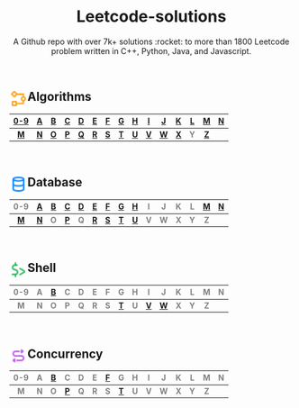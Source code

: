 <h1 align="center">Leetcode-solutions</h1>
<p align="center">A Github repo with over 7k+ solutions :rocket: to more than 1800 Leetcode problem written in C++, Python, Java, and Javascript.</p>
<br>



## <div align="left"><img src="/algo.svg" width="32px" align="left"/>Algorithms</div>


|[0-9](./scripts/algorithms/0-9/#algorithms-solutions)|[A](./scripts/algorithms/A/#algorithms-solutions)|[B](./scripts/algorithms/B/#algorithms-solutions)|[C](./scripts/algorithms/C/#algorithms-solutions)|[D](./scripts/algorithms/D/#algorithms-solutions)|[E](./scripts/algorithms/E/#algorithms-solutions)|[F](./scripts/algorithms/F/#algorithms-solutions)|[G](./scripts/algorithms/G/#algorithms-solutions)|[H](./scripts/algorithms/H/#algorithms-solutions)|[I](./scripts/algorithms/I/#algorithms-solutions)|[J](./scripts/algorithms/J/#algorithms-solutions)|[K](./scripts/algorithms/K/#algorithms-solutions)|[L](./scripts/algorithms/L/#algorithms-solutions)|[M](./scripts/algorithms/M/#algorithms-solutions)|[N](./scripts/algorithms/N/#algorithms-solutions)|
|:---------------------------------------------------:|:-----------------------------------------------:|:-----------------------------------------------:|:-----------------------------------------------:|:-----------------------------------------------:|:-----------------------------------------------:|:-----------------------------------------------:|:-----------------------------------------------:|:-----------------------------------------------:|:-----------------------------------------------:|:-----------------------------------------------:|:-----------------------------------------------:|:-----------------------------------------------:|:-----------------------------------------------:|:-----------------------------------------------:|
|**[M](./scripts/algorithms/M/#algorithms-solutions)**|**[N](./scripts/algorithms/N/#algorithms-solutions)**|**[O](./scripts/algorithms/O/#algorithms-solutions)**|**[P](./scripts/algorithms/P/#algorithms-solutions)**|**[Q](./scripts/algorithms/Q/#algorithms-solutions)**|**[R](./scripts/algorithms/R/#algorithms-solutions)**|**[S](./scripts/algorithms/S/#algorithms-solutions)**|**[T](./scripts/algorithms/T/#algorithms-solutions)**|**[U](./scripts/algorithms/U/#algorithms-solutions)**|**[V](./scripts/algorithms/V/#algorithms-solutions)**|**[W](./scripts/algorithms/W/#algorithms-solutions)**|**[X](./scripts/algorithms/X/#algorithms-solutions)**|**<span style='color:grey'>  Y  </span>**|**[Z](./scripts/algorithms/Z/#algorithms-solutions)**|

<br>

## <div align="center left"><img src="/data.svg" width="32px" align="left"/>Database</div>

|<span style='color:grey'>  0-9 </span>|[A](./scripts/database/A/#database-solutions)|[B](./scripts/database/B/#database-solutions)|[C](./scripts/database/C/#database-solutions)|[D](./scripts/database/D/#database-solutions)|[E](./scripts/database/E/#database-solutions)|[F](./scripts/database/F/#database-solutions)|[G](./scripts/database/G/#database-solutions)|[H](./scripts/database/H/#database-solutions)|<span style='color:grey'>  I </span>|<span style='color:grey'>  J </span>|<span style='color:grey'>  K </span>|<span style='color:grey'>  L </span>|[M](./scripts/database/M/#database-solutions)|[N](./scripts/database/N/#database-solutions)|
|:------------------------------------:|:-------------------------------------------:|:-------------------------------------------:|:-------------------------------------------:|:-------------------------------------------:|:-------------------------------------------:|:-------------------------------------------:|:-------------------------------------------:|:-------------------------------------------:|:----------------------------------:|:----------------------------------:|:----------------------------------:|:----------------------------------:|:-------------------------------------------:|:-------------------------------------------:|
|**[M](./scripts/database/M/#database-solutions)**|**[N](./scripts/database/N/#database-solutions)**|**<span style='color:grey'>  O  </span>**|**[P](./scripts/database/P/#database-solutions)**|**<span style='color:grey'>  Q  </span>**|**[R](./scripts/database/R/#database-solutions)**|**[S](./scripts/database/S/#database-solutions)**|**[T](./scripts/database/T/#database-solutions)**|**[U](./scripts/database/U/#database-solutions)**|**<span style='color:grey'>  V  </span>**|**<span style='color:grey'>  W  </span>**|**<span style='color:grey'>  X  </span>**|**<span style='color:grey'>  Y  </span>**|**<span style='color:grey'>  Z  </span>**|

<br>

## <div align="center left"><img src="/shell.svg" width="32px" align="left"/>Shell</div>

|<span style='color:grey'>  0-9 </span>|<span style='color:grey'>  A </span>|[B](./scripts/shell/B/#shell-solutions)|<span style='color:grey'>  C </span>|<span style='color:grey'>  D </span>|<span style='color:grey'>  E </span>|<span style='color:grey'>  F </span>|<span style='color:grey'>  G </span>|<span style='color:grey'>  H </span>|<span style='color:grey'>  I </span>|<span style='color:grey'>  J </span>|<span style='color:grey'>  K </span>|<span style='color:grey'>  L </span>|<span style='color:grey'>  M </span>|<span style='color:grey'>  N </span>|
|:------------------------------------:|:----------------------------------:|:-------------------------------------:|:----------------------------------:|:----------------------------------:|:----------------------------------:|:----------------------------------:|:----------------------------------:|:----------------------------------:|:----------------------------------:|:----------------------------------:|:----------------------------------:|:----------------------------------:|:----------------------------------:|:----------------------------------:|
|**<span style='color:grey'>  M  </span>**|**<span style='color:grey'>  N  </span>**|**<span style='color:grey'>  O  </span>**|**<span style='color:grey'>  P  </span>**|**<span style='color:grey'>  Q  </span>**|**<span style='color:grey'>  R  </span>**|**<span style='color:grey'>  S  </span>**|**[T](./scripts/shell/T/#shell-solutions)**|**<span style='color:grey'>  U  </span>**|**[V](./scripts/shell/V/#shell-solutions)**|**[W](./scripts/shell/W/#shell-solutions)**|**<span style='color:grey'>  X  </span>**|**<span style='color:grey'>  Y  </span>**|**<span style='color:grey'>  Z  </span>**|

<br>

## <div align="center left"><img src="/concurrency.svg" width="32px" align="left"/>Concurrency</div>

|<span style='color:grey'>  0-9 </span>|<span style='color:grey'>  A </span>|[B](./scripts/concurrency/B/#concurrency-solutions)|<span style='color:grey'>  C </span>|<span style='color:grey'>  D </span>|<span style='color:grey'>  E </span>|[F](./scripts/concurrency/F/#concurrency-solutions)|<span style='color:grey'>  G </span>|<span style='color:grey'>  H </span>|<span style='color:grey'>  I </span>|<span style='color:grey'>  J </span>|<span style='color:grey'>  K </span>|<span style='color:grey'>  L </span>|<span style='color:grey'>  M </span>|<span style='color:grey'>  N </span>|
|:------------------------------------:|:----------------------------------:|:-------------------------------------------------:|:----------------------------------:|:----------------------------------:|:----------------------------------:|:-------------------------------------------------:|:----------------------------------:|:----------------------------------:|:----------------------------------:|:----------------------------------:|:----------------------------------:|:----------------------------------:|:----------------------------------:|:----------------------------------:|
|**<span style='color:grey'>  M  </span>**|**<span style='color:grey'>  N  </span>**|**<span style='color:grey'>  O  </span>**|**[P](./scripts/concurrency/P/#concurrency-solutions)**|**<span style='color:grey'>  Q  </span>**|**<span style='color:grey'>  R  </span>**|**<span style='color:grey'>  S  </span>**|**[T](./scripts/concurrency/T/#concurrency-solutions)**|**<span style='color:grey'>  U  </span>**|**<span style='color:grey'>  V  </span>**|**<span style='color:grey'>  W  </span>**|**<span style='color:grey'>  X  </span>**|**<span style='color:grey'>  Y  </span>**|**<span style='color:grey'>  Z  </span>**|
